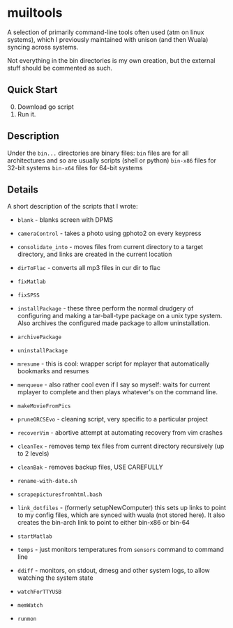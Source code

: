 muiltools
=========
A selection of primarily command-line tools often used (atm on linux systems), which I previously maintained with unison (and then Wuala) syncing across systems.

Not everything in the bin directories is my own creation, but the external stuff should be commented as such.

Quick Start
----------
0. Download go script
1. Run it.

Description
-----------
Under the `bin...` directories are binary files:
`bin` files are for all architectures and so are usually scripts (shell or python)
`bin-x86` files for 32-bit systems
`bin-x64` files for 64-bit systems

Details
-------
A short description of the scripts that I wrote:

* `blank`				- blanks screen with DPMS
* `cameraControl`	- takes a photo using gphoto2 on every keypress

* `consolidate_into`	- moves files from current directory to a target directory, and links are created in the current location

* `dirToFlac`			- converts all mp3 files in cur dir to flac
* `fixMatlab`
* `fixSPSS`

* `installPackage` - these three perform the normal drudgery of configuring and making a tar-ball-type package on a unix type system. Also archives the configured made package to allow uninstallation.
* `archivePackage`
* `uninstallPackage`

* `mresume`   - this is cool: wrapper script for mplayer that automatically bookmarks and resumes
* `menqueue`  - also rather cool even if I say so myself: waits for current mplayer to complete and then plays whatever's on the command line. 
* `makeMovieFromPics`

* `pruneORCSEvo` - cleaning script, very specific to a particular project
* `recoverVim`  - abortive attempt at automating recovery from vim crashes
* `cleanTex`		- removes temp tex files from current directory recursively (up to 2 levels)
* `cleanBak`		- removes backup files, USE CAREFULLY

* `rename-with-date.sh`


* `scrapepicturesfromhtml.bash`

* `link_dotfiles` - (formerly setupNewComputer) this sets up links to point to my config files, which are synced with wuala (not stored here). It also creates the bin-arch link to point to either bin-x86 or bin-64

* `startMatlab`
* `temps` - just monitors temperatures from `sensors` command to command line

* `ddiff` 				- monitors, on stdout, dmesg and other system logs, to allow watching the system state
* `watchForTTYUSB`
* `memWatch`
* `runmon`
